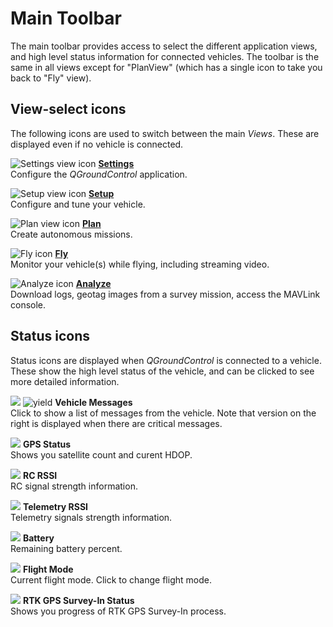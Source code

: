 # Main Toolbar

The main toolbar provides access to select the different application views, and high level status information for connected vehicles.
The toolbar is the same in all views except for "PlanView" (which has a single icon to take you back to "Fly" view).

## View-select icons

The following icons are used to switch between the main _Views_. These are displayed even if no vehicle is connected.

![Settings view icon](../../../assets/toolbar/toolbar_view_select_settings.jpg) **[Settings](../settings_view/settings_view.md)** <br>Configure the _QGroundControl_ application.

![Setup view icon](../../../assets/toolbar/toolbar_view_select_setup.jpg) **[Setup](../setup_view/setup_view.md)** <br>Configure and tune your vehicle.

![Plan view icon](../../../assets/toolbar/toolbar_view_select_plan.jpg) **[Plan](../plan_view/plan_view.md)** <br>Create autonomous missions.

![Fly icon](../../../assets/toolbar/toolbar_view_select_fly.jpg) **[Fly](../fly_view/fly_view.md)** <br>Monitor your vehicle(s) while flying, including streaming video.

![Analyze icon](../../../assets/toolbar/toolbar_view_select_analyse.jpg) **[Analyze](../analyze_view/index.md)** <br>Download logs, geotag images from a survey mission, access the MAVLink console.

## Status icons

Status icons are displayed when _QGroundControl_ is connected to a vehicle.
These show the high level status of the vehicle, and can be clicked to see more detailed information.

![](../../../assets/toolbar/toolbar_status_message.jpg) ![yield](../../../assets/toolbar/toolbar_status_critical.jpg) **Vehicle Messages** <br>Click to show a list of messages from the vehicle. Note that version on the right is displayed when there are critical messages.

![](../../../assets/toolbar/toolbar_status_gps.jpg) **GPS Status** <br>Shows you satellite count and curent HDOP.

![](../../../assets/toolbar/toolbar_status_rc.jpg) **RC RSSI** <br>RC signal strength information.

![](../../../assets/toolbar/toolbar_status_telemetry.jpg) **Telemetry RSSI** <br>Telemetry signals strength information.

![](../../../assets/toolbar/toolbar_status_battery.jpg) **Battery** <br>Remaining battery percent.

![](../../../assets/toolbar/toolbar_status_flight_mode.jpg) **Flight Mode** <br>Current flight mode. Click to change flight mode.

![](../../../assets/toolbar/toolbar_status_rtk_gps.jpg) **RTK GPS Survey-In Status** <br>Shows you progress of RTK GPS Survey-In process.
